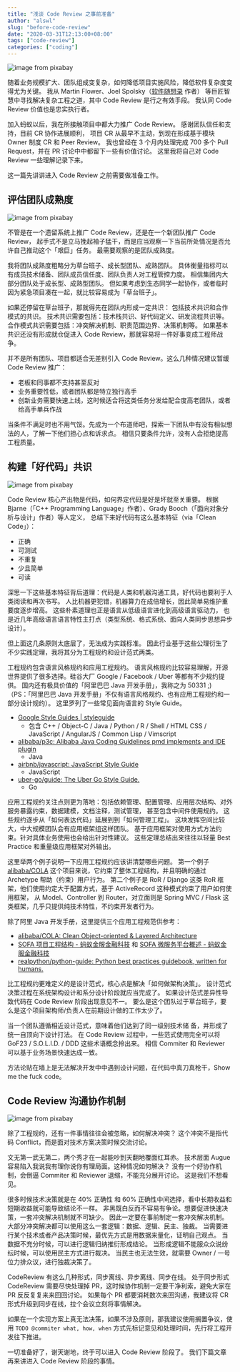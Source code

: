 ```yaml
---
title: "浅谈 Code Review 之事前准备"
author: "alswl"
slug: "before-code-review"
date: "2020-03-31T12:13:00+08:00"
tags: ["code-review"]
categories: ["coding"]
---
```


![image from pixabay](/images/upload_dropbox/202003/computer.jpg)

随着业务规模扩大、团队组成变复杂，如何降低项目实施风险，降低软件复杂度变得尤为关键。
我从 Martin Flower、Joel Spolsky（[软件随想录](https://book.douban.com/subject/4163938/) 作者）
等巨匠智慧中寻找解决复杂工程之道，其中 Code Review 是行之有效手段。
我认同 Code Review 价值也是忠实执行者。

加入蚂蚁以后，我在所接触项目中都大力推广 Code Review。
感谢团队信任和支持，目前 CR 协作进展顺利，
项目 CR 从最早不主动，到现在形成基于模块 Owner 制度 CR 和 Peer Review。
我也曾经在 3 个月内处理完成 700 多个 Pull Request，并在 PR 讨论中中都留下一些有价值讨论。
这里我将自己对 Code Review 一些理解记录下来。

这一篇先讲讲进入 Code Review 之前需要做准备工作。

<!-- more -->


## 评估团队成熟度

![image from pixabay](/images/upload_dropbox/202003/team.jpg)

不管是在一个遗留系统上推广 Code Review，还是在一个新团队推广 Code Review，
起手式不是立马挽起袖子猛干，而是应当观察一下当前所处情况是否允许自己推动这个「艰巨」任务。
最需要观察的是团队成熟度。

我将团队成熟度粗略分为草台班子、成长型团队、成熟团队。
具体衡量指标可以有成员技术储备、团队成员信任度、团队负责人对工程管控力度。
相信集团内大部分团队处于成长型、成熟型团队。
但如果考虑到生态同学一起协作，或者临时因为紧急项目凑在一起，就比较容易成为「草台班子」。

如果还停留在草台班子，那就得先在团队内形成一定共识：
包括技术共识和合作模式的共识。
技术共识需要包括：技术栈共识、好代码定义、研发流程共识等。
合作模式共识需要包括：冲突解决机制、职责范围边界、决策机制等。
如果基本共识还没有形成就仓促进入 Code Review，那就容易将一件好事变成工程师战争。

并不是所有团队、项目都适合无差别引入 Code Review。这么几种情况建议暂缓 Code Review 推广：

- 老板和同事都不支持甚至反对
- 业务重要性低，或者团队都是特立独行高手
- 创新业务需要快速上线，这时候适合将这类任务分发给配合度高老团队，或者给高手单兵作战

当条件不满足时也不用气馁。先成为一个布道师吧，探索一下团队中有没有相似想法的人，了解一下他们担心点和诉求点。
相信只要条件允许，没有人会拒绝提高工程质量。


## 构建「好代码」共识

![image from pixabay](/images/upload_dropbox/202003/book.jpg)

Code Review 核心产出物是代码，如何界定代码是好是坏就至关重要。
根据 Bjarne（「C++ Programming Language」作者）、Grady Booch（「面向对象分析与设计」作者）等人定义，
总结下来好代码有这么基本特征（via「Clean Code」）：

- 正确
- 可测试
- 不重复
- 少且简单
- 可读

深思一下这些基本特征背后道理：代码是人类和机器沟通工具，好代码也要利于人类阅读和再次书写。
人比机器更犯错，机器算力在成倍增长，因此简单易维护重要度逐步增高。
这些朴素道理也正是语言从低级语言进化到高级语言驱动力，
也是近几年高级语言语言特性主打点（类型系统、格式系统、面向人类同步思想异步设计）。

但上面这几条原则太底层了，无法成为实践标准。
因此行业基于这些公理衍生了不少实践定理，我将其分为工程规约和设计范式两类。

工程规约包含语言风格规约和应用工程规约。
语言风格规约比较容易理解，开源世界提供了很多选择。硅谷大厂 Google / Facebook / Uber 等都有不少规约提供。
国内还有极具价值的「阿里巴巴 Java 开发手册」，我称之为 50331 ;)
（PS：「阿里巴巴 Java 开发手册」不仅有语言风格规约、也有应用工程规约和一部分设计规约）。
这里罗列了一些常见面向语言的 Style Guide。

- [Google Style Guides | styleguide](https://google.github.io/styleguide/)
  - 包含 C++ / Object-C / Java / Python / R / Shell / HTML CSS / JavaScript / AngularJS / Common Lisp / Vimscript
- [alibaba/p3c: Alibaba Java Coding Guidelines pmd implements and IDE plugin](https://github.com/alibaba/p3c)
  - Java
- [airbnb/javascript: JavaScript Style Guide](https://github.com/airbnb/javascript)
  - JavaScript
- [uber-go/guide: The Uber Go Style Guide.](https://github.com/uber-go/guide)
  - Go

应用工程规约关注点则更为落地：包括依赖管理、配置管理、应用层次结构、对外服务暴露约束，数据建模，文档注释，测试管理，
甚至包含中间件使用规约。
这些规约逐步从「如何表达代码」延展到到「如何管理工程」。
这块发挥空间比较大，中大规模团队会有应用框架组这样团队。
基于应用框架对使用方式方法约束。针对具体业务使用也会给出针对性建议。
这些定理总结出来往往以轻量 Best Practice 和重量级应用框架对外输出。

这里举两个例子说明一下应用工程规约应该讲清楚哪些问题。
第一个例子 [alibaba/COLA](https://github.com/alibaba/COLA)
这个项目来说，它约束了整体工程结构，并且明确的通过 Archetype 帮助（约束）用户行为。
第二个例子是 RoR / Django 这类 RoR 框架，他们使用约定大于配置方式，基于 ActiveRecord 这种模式约束了用户如何使用框架，
从 Model、Controller 到 Router，对立面则是 Spring MVC / Flask 这类框架，几乎只提供纯技术特性，不约束开发者行为。

除了阿里 Java 开发手册，这里提供三个应用工程规范供参考：

- [alibaba/COLA: Clean Object-oriented & Layered Architecture](https://github.com/alibaba/COLA)
- [SOFA 项目工程结构 - 蚂蚁金服金融科技](https://tech.antfin.com/docs/2/48599) 和 [SOFA 微服务平台概述 - 蚂蚁金服金融科技](https://tech.antfin.com/docs/2/56003)
- [realpython/python-guide: Python best practices guidebook, written for humans.](https://github.com/realpython/python-guide)

比工程规约更难定义的是设计范式，核心点是解决「如何做架构决策」。
设计范式决策过程在系统架构设计和系分设计阶段就应当完成了。
如果设计范式差异性导致代码在 Code Review 阶段出现意见不一。
要么是这个团队过于草台班子，要么是这个项目架构师/负责人在前期设计做的工作太少了。

当一个团队遵循相近设计范式，意味着他们达到了同一级别技术储
备，并形成了统一自顶向下设计打法。
在 Code Review 过程中，一些范式使用完全可以将 GoF23 / S.O.L.I.D. / DDD 这些术语概念拎出来。
相信 Commiter 和 Reviewer 可以基于业务场景快速达成一致。

方法论贴在墙上是无法解决开发中中遇到设计问题，在代码中真刀真枪干，Show me the fuck code。


## Code Review 沟通协作机制

![image from pixabay](/images/upload_dropbox/202003/teamwork.jpg)

除了工程规约，还有一件事情往往会被忽略，如何解决冲突？
这个冲突不是指代码 Conflict，而是面对技术方案决策时候交流讨论。

文无第一武无第二，两个秀才在一起能吵到天翻地覆面红耳赤。
技术层面 Augue 容易陷入我说我有理你说你有理局面。这种情况如何解决？
没有一个好协作机制，会倒逼 Commiter 和 Reviewer 退缩，不能充分展开讨论。
这是我们不想看见。

很多时候技术决策就是在 40% 正确性 和 60% 正确性中间选择，看中长期收益和短期收益就可能导致结论不一样。
非黑既白反而不容易有争论。想要促进快速决策，一套冲突解决机制就不可缺少。
因此一定要在事前制定一套冲突解决机制。大部分冲突解决都可以使用这么一套逻辑：数据、逻辑、民主、独裁。
当需要进行某个技术或者产品决策时候，最优先方式是用数据来量化，证明自己观点。
当数据不充分时候，可以进行逻辑归纳推衍形成结论。
当形成逻辑不能服众众说纷纭时候，可以使用民主方式进行裁决。
当民主也无法生效，就需要 Owner / 一号位力排众议，进行独裁决策了。

CodeReview 有这么几种形式，同步离线、异步离线、同步在线。
处于同步形式 CodeReview 需要尽快处理掉 PR，这时候协作机制一定要干净利索，避免大家在 PR 反反复复来来回回讨论。
如果每个 PR 都要消耗数次来回沟通，我建议将 CR 形式升级到同步在线，拉个会议立刻将事情解决。

如果在一个实现方案上真无法决策，如果不涉及原则，那我建议使用搁置争议，使用
`TODO @commiter what, how, when` 方式先标记意见和处理时间，先行将工程开发往下推进。


一切准备好了，谢天谢地，终于可以进入 Code Review 阶段了。
我们下篇文章再来讲进入 Code Review 阶段的事情。


